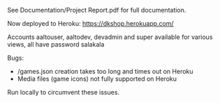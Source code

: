 See Documentation/Project Report.pdf for full documentation.

Now deployed to Heroku: https://dkshop.herokuapp.com/

Accounts aaltouser, aaltodev, devadmin and super available for various views,
all have password salakala

Bugs:
* /games.json creation takes too long and times out on Heroku
* Media files (game icons) not fully supported on Heroku

Run locally to circumvent these issues.
